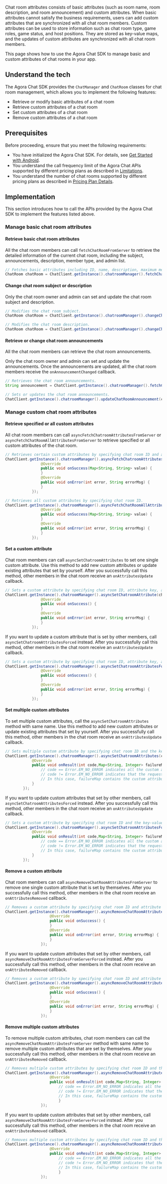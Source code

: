 Chat room attributes consists of basic attributes (such as room name, room description, and room announcement) and custom attributes. When basic attributes cannot satisfy the business requirements, users can add custom attributes that are synchronized with all chat room members. 
Custom attributes can be used to store information such as chat room type, game roles, game status, and host positions. They are stored as key-value maps, and the updates of custom attributes are synchronized with all chat room members.

This page shows how to use the Agora Chat SDK to manage basic and custom attributes of chat rooms in your app.

## Understand the tech

The Agora Chat SDK provides the `ChatManager` and `ChatRoom` classes for chat room management, which allows you to implement the following features:

- Retrieve or modify basic attributes of a chat room
- Retrieve custom attributes of a chat room
- Set custom attributes of a chat room
- Remove custom attributes of a chat room

## Prerequisites

Before proceeding, ensure that you meet the following requirements:

- You have initialized the Agora Chat SDK. For details, see [Get Started with Android](./agora_chat_get_started_android?platform=Android).
- You understand the call frequency limit of the Agora Chat APIs supported by different pricing plans as described in [Limitations](./agora_chat_limitation?platform=Android).
- You understand the number of chat rooms supported by different pricing plans as described in [Pricing Plan Details](./agora_chat_plan?platform=Android).


## Implementation

This section introduces how to call the APIs provided by the Agora Chat SDK to implement the features listed above.

### Manage basic chat room attributes

#### Retrieve basic chat room attributes
All the chat room members can call `fetchChatRoomFromServer` to retrieve the detailed information of the current chat room, including the subject, announcements, description, member type, and admin list. 

```java
// Fetches basic attributes including ID, name, description, maximum members, owners, roles, and whether all members are muted.
ChatRoom chatRoom = ChatClient.getInstance().chatroomManager().fetchChatRoomFromServer(chatRoomId);
```

#### Change chat room subject or description
Only the chat room owner and admin can set and update the chat room subject and description.

```java
// Modifies the chat room subject.
ChatRoom chatRoom = ChatClient.getInstance().chatroomManager().changeChatRoomSubject(chatRoomId, newSubject);

// Modifies the chat room description.
ChatRoom chatRoom = ChatClient.getInstance().chatroomManager().changeChatroomDescription(chatRoomId, newDescription);
```

#### Retrieve or change chat room announcements
All the chat room members can retrieve the chat room announcements. 

Only the chat room owner and admin can set and update the announcements. Once the announcements are updated, all the chat room members receive the `onAnnouncementChanged` callback.

```java
// Retrieves the chat room announcements.
String announcement = ChatClient.getInstance().chatroomManager().fetchChatRoomAnnouncement(chatRoomId);

// Sets or updates the chat room announcements.
ChatClient.getInstance().chatroomManager().updateChatRoomAnnouncement(chatRoomId, announcement);
```

### Manage custom chat room attributes

#### Retrieve specified or all custom attributes 
All chat room members can call `asyncFetchChatroomAttributesFromServer` or `asyncFetchChatRoomAllAttributesFromServer` to retrieve specified or all custom attributes of the chat room.

```java
// Retrieves certain custom attributes by specifying chat room ID and attribute keys. 
ChatClient.getInstance().chatroomManager().asyncFetchChatroomAttributesFromServer(chatRoomId, keyList, new ValueCallBack<Map<String, String>>() {
                @Override
                public void onSuccess(Map<String, String> value) {
                }
                @Override
                public void onError(int error, String errorMsg) {
                }
            });

// Retrieves all custom attributes by specifying chat room ID.
ChatClient.getInstance().chatroomManager().asyncFetchChatRoomAllAttributesFromServer(chatRoomId, new ValueCallBack<Map<String, String>>() {
                @Override
                public void onSuccess(Map<String, String> value) {
                }
                @Override
                public void onError(int error, String errorMsg) {
                }
            });
```


#### Set a custom attribute
Chat room members can call `asyncSetChatroomAttributes` to set one single custom attribute. Use this method to add new custom attributes or update existing attributes that set by yourself. After you successfully call this method, other members in the chat room receive an `onAttributesUpdate` callback. 

```java
// Sets a custom attribute by specifying chat room ID, attribute key, and attribute value. 
ChatClient.getInstance().chatroomManager().asyncSetChatroomAttribute(chatRoomId,attributeKey,attributeValue,false, new CallBack() {
                @Override
                public void onSuccess() {
                }
                @Override
                public void onError(int error, String errorMsg) {
                }
            });
```

If you want to update a custom attribute that is set by other members, call `asyncSetChatroomAttributesForced` instead. After you successfully call this method, other members in the chat room receive an `onAttributesUpdate` callback.

```java
// Sets a custom attribute by specifying chat room ID, attribute key, and attribute value.
ChatClient.getInstance().chatroomManager().asyncSetChatroomAttributesForced(chatRoomId,attributeKey,attributeValue,false, new CallBack() {
                @Override
                public void onSuccess() {
                }
                @Override
                public void onError(int error, String errorMsg) {
                }
            });
```       


#### Set multiple custom attributes
To set multiple custom attributes, call the `asyncSetChatroomAttributes` method with same name. Use this method to add new custom attributes or update existing attributes that set by yourself. After you successfully call this method, other members in the chat room receive an `onAttributesUpdate` callback. 

```java
// Sets multiple custom attribute by specifying chat room ID and the key-value maps of the attributes. 
ChatClient.getInstance().chatroomManager().asyncSetChatroomAttributes(chatRoomId, map, false, new ResultCallBack<Map<String, Integer>>() {
            @Override
            public void onResult(int code,Map<String, Integer> failureMap) {
                // code == Error.EM_NO_ERROR indicates all the custom attributes are set successfully. In this case, failureMap is an empty map.
                // code != Error.EM_NO_ERROR indicates that the request fails. For error reasons please refer to the Error class.
                // In this case, failureMap contains the custom attributes that are not set successfully, and value represents the error code. 
            }
        });
```

If you want to update custom attributes that set by other members, call `asyncSetChatroomAttributesForced` instead. After you successfully call this method, other members in the chat room receive an `onAttributesUpdate` callback.

```java
// Sets a custom attribute by specifying chat room ID and the key-value maps of the attributes. 
ChatClient.getInstance().chatroomManager().asyncSetChatroomAttributesForced(chatRoomId, map, false, new ResultCallBack<Map<String, Integer>>() {
            @Override
            public void onResult(int code,Map<String, Integer> failureMap) {
                // code == Error.EM_NO_ERROR indicates all the custom attributes are set successfully. In this case, failureMap is an empty map.
                // code != Error.EM_NO_ERROR indicates that the request fails. For error reasons please refer to the Error class.
                // In this case, failureMap contains the custom attributes that are not set successfully, and value represents the error code. 
            }
        });
```       


#### Remove a custom attribute
Chat room members can call `asyncRemoveChatRoomAttributesFromServer` to remove one single custom attribute that is set by themselves. After you successfully call this method, other members in the chat room receive an `onAttributesRemoved` callback. 

```java
// Removes a custom attribute by specifying chat room ID and attribute key. 
ChatClient.getInstance().chatroomManager().asyncRemoveChatRoomAttributeFromServer(chatRoomId,attributeKey, new CallBack() {
                    @Override
                    public void onSuccess() {
                    }
                    @Override
                    public void onError(int error, String errorMsg) {
                    }
                });
```

If you want to update custom attributes that set by other members, call `asyncRemoveChatRoomAttributesFromServerForced` instead. After you successfully call this method, other members in the chat room receive an `onAttributesRemoved` callback.

```java
// Removes a custom attribute by specifying chat room ID and attribute key.  
ChatClient.getInstance().chatroomManager().asyncRemoveChatRoomAttributeFromServerForced(chatRoomId,attributeKey, new CallBack() {
                    @Override
                    public void onSuccess() {
                    }
                    @Override
                    public void onError(int error, String errorMsg) {
                    }
                });
```       

#### Remove multiple custom attributes
To remove multiple custom attributes, chat room members can call the `asyncRemoveChatRoomAttributesFromServer` method with same name to remove multiple custom attributes that are set by themselves. After you successfully call this method, other members in the chat room receive an `onAttributesRemoved` callback. 

```java
// Removes multiple custom attributes by specifying chat room ID and the attribute key list. 
ChatClient.getInstance().chatroomManager().asyncRemoveChatRoomAttributesFromServer(chatRoomId,keyList, new ResultCallBack<Map<String, Integer>>() {
                    @Override
                    public void onResult(int code,Map<String, Integer> failureMap) {
                        // code == Error.EM_NO_ERROR indicates all the custom attributes are removed successfully. In this case, failureMap is an empty map.
                        // code != Error.EM_NO_ERROR indicates that the request fails. For error reasons please refer to the Error class.
                        // In this case, failureMap contains the custom attributes that are not removed successfully, and value represents the error code. 
                        }
                });
```

If you want to update custom attributes that set by other members, call `asyncRemoveChatRoomAttributesFromServerForced` instead. After you successfully call this method, other members in the chat room receive an `onAttributesRemoved` callback.

```java
// Removes multiple custom attributes by specifying chat room ID and the attribute key list.  
ChatClient.getInstance().chatroomManager().asyncRemoveChatRoomAttributesFromServerForced(chatRoomId,keyList, new ResultCallBack<Map<String, Integer>>() {
                    @Override
                    public void onResult(int code,Map<String, Integer> failureMap) {
                        // code == Error.EM_NO_ERROR indicates all the custom attributes are removed successfully. In this case, failureMap is an empty map.
                        // code != Error.EM_NO_ERROR indicates that the request fails. For error reasons please refer to the Error class.
                        // In this case, failureMap contains the custom attributes that are not removed successfully, and value represents the error code. 
                        }
                });
```       


